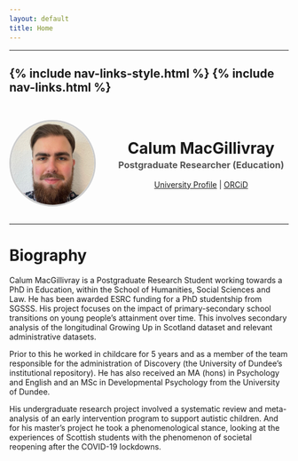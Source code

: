 ```yaml
---
layout: default
title: Home
---
```

---
{% include nav-links-style.html %}
{% include nav-links.html %}
---

<div style="
  display: flex;
  align-items: center;
  gap: 2rem;
  flex-wrap: wrap;
  margin-top: 2rem;
  justify-content: center;
  text-align: center;
">

  <!-- Profile Image -->
  <img src="/assets/images/profile.jpg" alt="Profile Photo" style="
    width: 150px;
    height: 150px;
    object-fit: cover;
    border-radius: 50%;
    border: 3px solid #ccc;
  ">

  <!-- Text Section -->
  <div style="flex: 1 1 300px;">
    <h1 style="margin: 0;">Calum MacGillivray</h1>
    <h3 style="margin: 0.2em 0 1em; color: #555;">Postgraduate Researcher (Education)</h3>
    <p style="margin: 0;">
      <a href="https://discovery.dundee.ac.uk/en/persons/calum-macgillivray" target="_blank">University Profile</a> |
      <a href="https://orcid.org/0009-0001-2871-6735" target="_blank">ORCiD</a>
    </p>
  </div>
</div>


---

# Biography

<div class="bio">
  
Calum MacGillivray is a Postgraduate Research Student working towards a PhD in Education, within the School of Humanities, Social Sciences and Law. He has been awarded ESRC funding for a PhD studentship from SGSSS. His project focuses on the impact of primary-secondary school transitions on young people’s attainment over time. This involves secondary analysis of the longitudinal Growing Up in Scotland dataset and relevant administrative datasets.

Prior to this he worked in childcare for 5 years and as a member of the team responsible for the administration of Discovery (the University of Dundee’s institutional repository). He has also received an MA (hons) in Psychology and English and an MSc in Developmental Psychology from the University of Dundee.

His undergraduate research project involved a systematic review and meta-analysis of an early intervention program to support autistic children. And for his master’s project he took a phenomenological stance, looking at the experiences of Scottish students with the phenomenon of societal reopening after the COVID-19 lockdowns.

</div>
